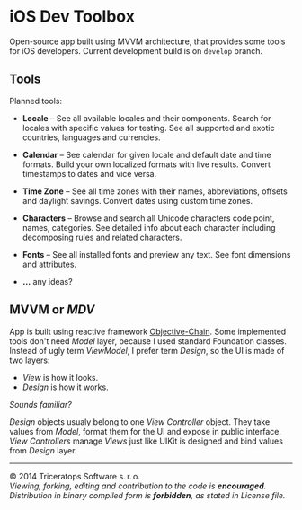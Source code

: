 iOS Dev Toolbox
===========

Open-source app built using MVVM architecture, that provides some tools for iOS developers.
Current development build is on `develop` branch.

Tools
-----
Planned tools:

  - **Locale** – See all available locales and their components. Search for locales with specific values for testing. See all supported and exotic countries, languages and currencies.
  
  - **Calendar** – See calendar for given locale and default date and time formats. Build your own localized formats with live results. Convert timestamps to dates and vice versa.
  
  - **Time Zone** – See all time zones with their names, abbreviations, offsets and daylight savings. Convert dates using custom time zones.
  
  - **Characters** – Browse and search all Unicode characters code point, names, categories. See detailed info about each character including decomposing rules and related characters.
  
  - **Fonts** – See all installed fonts and preview any text. See font dimensions and attributes.
  
  - **…** any ideas?

MVVM or _MDV_
-------------
App is built using reactive framework [Objective-Chain](https://github.com/iMartinKiss/Objective-Chain). Some implemented tools don't need _Model_ layer, because I used standard Foundation classes. Instead of ugly term _ViewModel_, I prefer term _Design_, so the UI is made of two layers:

  - _View_ is how it looks.
  - _Design_ is how it works.

_Sounds familiar?_

_Design_ objects usualy belong to one _View Controller_ object. They take values from _Model_, format them for the UI and expose in public interface. _View Controllers_ manage _Views_ just like UIKit is designed and bind values from _Design_ layer.

---
© 2014 Triceratops Software s. r. o.  
_Viewing, forking, editing and contribution to the code is **encouraged**. Distribution in binary compiled form is **forbidden**, as stated in License file._